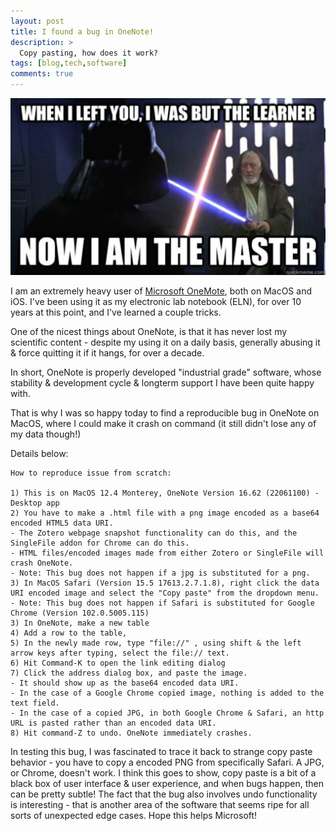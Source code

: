 ```yaml
---
layout: post
title: I found a bug in OneNote!
description: >
  Copy pasting, how does it work?
tags: [blog,tech,software]
comments: true
---
```

![A meme, with Dark Vader saying "When I left you, I was the learner, now I am the master!](/images/onenote_bug/onenote_meme.jpg)

I am an extremely heavy user of [Microsoft OneMote](https://en.wikipedia.org/wiki/Microsoft_OneNote), both on MacOS and iOS. I've been using it as my electronic lab notebook (ELN), for over 10 years at this point, and I've learned a couple tricks.

One of the nicest things about OneNote, is that it has never lost my scientific content - despite my using it on a daily basis, generally abusing it & force quitting it if it hangs, for over a decade.

In short, OneNote is properly developed "industrial grade" software, whose stability & development cycle & longterm support I have been quite happy with.

That is why I was so happy today to find a reproducible bug in OneNote on MacOS, where I could make it crash on command (it still didn't lose any of my data though!)

Details below:

```
How to reproduce issue from scratch:

1) This is on MacOS 12.4 Monterey, OneNote Version 16.62 (22061100) - Desktop app
2) You have to make a .html file with a png image encoded as a base64 encoded HTML5 data URI. 
- The Zotero webpage snapshot functionality can do this, and the SingleFile addon for Chrome can do this. 
- HTML files/encoded images made from either Zotero or SingleFile will crash OneNote. 
- Note: This bug does not happen if a jpg is substituted for a png.
3) In MacOS Safari (Version 15.5 17613.2.7.1.8), right click the data URI encoded image and select the "Copy paste" from the dropdown menu. 
- Note: This bug does not happen if Safari is substituted for Google Chrome (Version 102.0.5005.115)
3) In OneNote, make a new table
4) Add a row to the table, 
5) In the newly made row, type "file://" , using shift & the left arrow keys after typing, select the file:// text. 
6) Hit Command-K to open the link editing dialog
7) Click the address dialog box, and paste the image. 
- It should show up as the base64 encoded data URI. 
- In the case of a Google Chrome copied image, nothing is added to the text field. 
- In the case of a copied JPG, in both Google Chrome & Safari, an http URL is pasted rather than an encoded data URI.
8) Hit command-Z to undo. OneNote immediately crashes.
```

In testing this bug, I was fascinated to trace it back to strange copy paste behavior - you have to copy a encoded PNG from specifically Safari. A JPG, or Chrome, doesn't work. I think this goes to show, copy paste is a bit of a black box of user interface & user experience, and when bugs happen, then can be pretty subtle! The fact that the bug also involves  undo functionality is interesting - that is another area of the software that seems ripe for all sorts of unexpected edge cases. Hope this helps Microsoft!